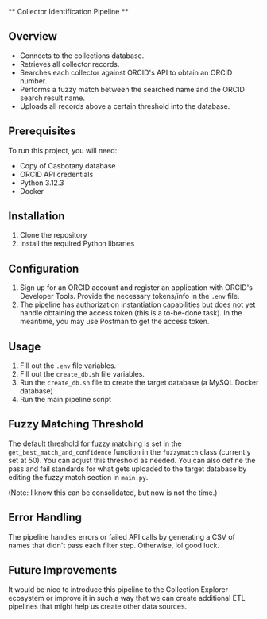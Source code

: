 ** Collector Identification Pipeline **



## Overview

* Connects to the collections database.
* Retrieves all collector records.
* Searches each collector against ORCID's API to obtain an ORCID number.
* Performs a fuzzy match between the searched name and the ORCID search result name.
* Uploads all records above a certain threshold into the database.


## Prerequisites

To run this project, you will need:

* Copy of Casbotany database
* ORCID API credentials
* Python 3.12.3
* Docker

## Installation

1. Clone the repository
2. Install the required Python libraries

## Configuration

1. Sign up for an ORCID account and register an application with ORCID's Developer Tools. Provide the necessary tokens/info in the `.env` file.
2. The pipeline has authorization instantiation capabilities but does not yet handle obtaining the access token (this is a to-be-done task). In the meantime, you may use Postman to get the access token.


## Usage

1. Fill out the `.env` file variables.
2. Fill out the `create_db.sh` file variables.
3. Run the `create_db.sh` file to create the target database (a MySQL Docker database)
4. Run the main pipeline script

## Fuzzy Matching Threshold

The default threshold for fuzzy matching is set in the `get_best_match_and_confidence` function in the `fuzzymatch` class (currently set at 50). You can adjust this threshold as needed. You can also define the pass and fail standards for what gets uploaded to the target database by editing the fuzzy match section in `main.py`.

(Note: I know this can be consolidated, but now is not the time.)

## Error Handling

The pipeline handles errors or failed API calls by generating a CSV of names that didn't pass each filter step. Otherwise, lol good luck.

## Future Improvements

It would be nice to introduce this pipeline to the Collection Explorer ecosystem or improve it in such a way that we can create additional ETL pipelines that might help us create other data sources.
